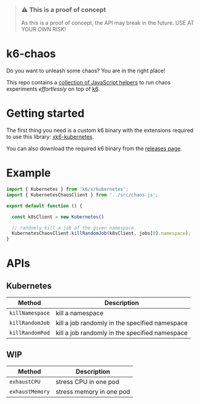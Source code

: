> ### ⚠️ This is a proof of concept
>
> As this is a proof of concept, the API may break in the future. USE AT YOUR OWN RISK!

# k6-chaos

Do you want to unleash some chaos? You are in the right place!

This repo contains a [collection of JavaScript helpers](./src/chaos.js) to run chaos experiments *effortlessly* on top of [k6](https://k6.io).

# Getting started

The first thing you need is a custom k6 binary with the extensions required to use this library: [xk6-kubernetes](https://github.com/grafana/xk6-kubernetes). 

You can also download the required k6 binary from the [releases page](https://github.com/grafana/k6-jslib-chaos/releases).

# Example

```javascript
import { Kubernetes } from 'k6/x/kubernetes';
import { KubernetesChaosClient } from '../src/chaos.js';

export default function () {

  const k8sClient = new Kubernetes()

  // randomly kill a job of the given namespace.
  KubernetesChaosClient.killRandomJob(k8sClient, jobs[0].namespace);
}
```


# APIs

## Kubernetes

| Method | Description |
| -------- | ---- |
| `killNamespace` | kill a namespace |
| `killRandomJob` | kill a job randomly in the specified namespace |
| `killRandomPod` | kill a job randomly in the specified namespace |


## WIP

| Method | Description |
| -------- | ---- |
| `exhaustCPU` | stress CPU in one pod |
| `exhaustMemory` | stress memory in one pod |

